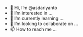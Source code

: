 - 👋 Hi, I’m @asdariyanto
- 👀 I’m interested in ...
- 🌱 I’m currently learning ...
- 💞️ I’m looking to collaborate on ...
- 📫 How to reach me ...

<!---
asdariyanto/asdariyanto is a ✨ special ✨ repository because its `README.md` (this file) appears on your GitHub profile.
You can click the Preview link to take a look at your changes.
--->
